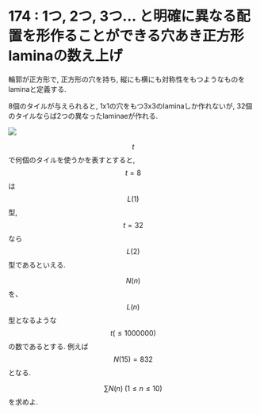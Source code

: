 # 174 : 1つ, 2つ, 3つ... と明確に異なる配置を形作ることができる穴あき正方形laminaの数え上げ

輪郭が正方形で, 正方形の穴を持ち, 縦にも横にも対称性をもつようなものをlaminaと定義する.

8個のタイルが与えられると, 1x1の穴をもつ3x3のlaminaしか作れないが, 32個のタイルならば2つの異なったlaminaeが作れる.

![](https://projecteuler.net/project/images/p173\_square\_laminas.gif)

$$t$$で何個のタイルを使うかを表すとすると,$$t = 8$$は$$L(1)$$型,$$t = 32$$なら$$L(2)$$型であるといえる.

$$N(n)$$を、$$L(n)$$型となるような$$t (≤ 1000000)$$の数であるとする. 例えば$$N(15) = 832$$となる.

$$\sum N(n) \; (1 ≤ n ≤ 10)$$を求めよ.
